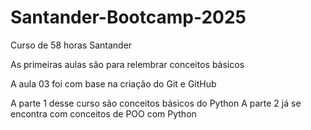 # Santander-Bootcamp-2025
Curso de 58 horas Santander

As primeiras aulas são para relembrar conceitos básicos 

A aula 03 foi com base na criação do Git e GitHub

A parte 1 desse curso são conceitos básicos do Python
A parte 2 já se encontra com conceitos de POO com Python
